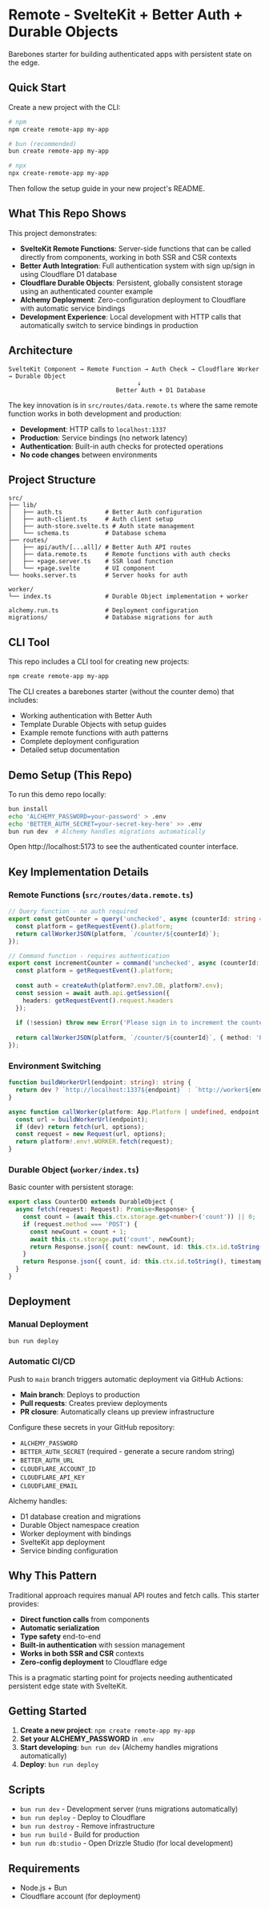 # Remote - SvelteKit + Better Auth + Durable Objects

Barebones starter for building authenticated apps with persistent state on the edge.

## Quick Start

Create a new project with the CLI:

```bash
# npm
npm create remote-app my-app

# bun (recommended)  
bun create remote-app my-app

# npx
npx create-remote-app my-app
```

Then follow the setup guide in your new project's README.

## What This Repo Shows

This project demonstrates:

- **SvelteKit Remote Functions**: Server-side functions that can be called directly from components, working in both SSR and CSR contexts
- **Better Auth Integration**: Full authentication system with sign up/sign in using Cloudflare D1 database
- **Cloudflare Durable Objects**: Persistent, globally consistent storage using an authenticated counter example
- **Alchemy Deployment**: Zero-configuration deployment to Cloudflare with automatic service bindings
- **Development Experience**: Local development with HTTP calls that automatically switch to service bindings in production

## Architecture

```
SvelteKit Component → Remote Function → Auth Check → Cloudflare Worker → Durable Object
                                    ↓
                              Better Auth + D1 Database
```

The key innovation is in `src/routes/data.remote.ts` where the same remote function works in both development and production:

- **Development**: HTTP calls to `localhost:1337`
- **Production**: Service bindings (no network latency)
- **Authentication**: Built-in auth checks for protected operations
- **No code changes** between environments

## Project Structure

```
src/
├── lib/
│   ├── auth.ts            # Better Auth configuration
│   ├── auth-client.ts     # Auth client setup
│   ├── auth-store.svelte.ts # Auth state management
│   └── schema.ts          # Database schema
├── routes/
│   ├── api/auth/[...all]/ # Better Auth API routes
│   ├── data.remote.ts     # Remote functions with auth checks
│   ├── +page.server.ts    # SSR load function
│   └── +page.svelte       # UI component
└── hooks.server.ts        # Server hooks for auth

worker/
└── index.ts               # Durable Object implementation + worker

alchemy.run.ts             # Deployment configuration
migrations/                # Database migrations for auth
```

## CLI Tool

This repo includes a CLI tool for creating new projects:

```bash
npm create remote-app my-app
```

The CLI creates a barebones starter (without the counter demo) that includes:
- Working authentication with Better Auth
- Template Durable Objects with setup guides
- Example remote functions with auth patterns
- Complete deployment configuration
- Detailed setup documentation

## Demo Setup (This Repo)

To run this demo repo locally:

```bash
bun install
echo 'ALCHEMY_PASSWORD=your-password' > .env
echo 'BETTER_AUTH_SECRET=your-secret-key-here' >> .env
bun run dev  # Alchemy handles migrations automatically
```

Open http://localhost:5173 to see the authenticated counter interface.

## Key Implementation Details

### Remote Functions (`src/routes/data.remote.ts`)

```typescript
// Query function - no auth required
export const getCounter = query('unchecked', async (counterId: string = 'default') => {
  const platform = getRequestEvent().platform;
  return callWorkerJSON(platform, `/counter/${counterId}`);
});

// Command function - requires authentication
export const incrementCounter = command('unchecked', async (counterId: string = 'default') => {
  const platform = getRequestEvent().platform;
  
  const auth = createAuth(platform?.env?.DB, platform?.env);
  const session = await auth.api.getSession({ 
    headers: getRequestEvent().request.headers 
  });
  
  if (!session) throw new Error('Please sign in to increment the counter');
  
  return callWorkerJSON(platform, `/counter/${counterId}`, { method: 'POST' });
});
```

### Environment Switching

```typescript
function buildWorkerUrl(endpoint: string): string {
  return dev ? `http://localhost:1337${endpoint}` : `http://worker${endpoint}`;
}

async function callWorker(platform: App.Platform | undefined, endpoint: string, options: RequestInit = {}): Promise<Response> {
  const url = buildWorkerUrl(endpoint);
  if (dev) return fetch(url, options);
  const request = new Request(url, options);
  return platform!.env!.WORKER.fetch(request);
}
```

### Durable Object (`worker/index.ts`)

Basic counter with persistent storage:

```typescript
export class CounterDO extends DurableObject {
  async fetch(request: Request): Promise<Response> {
    const count = (await this.ctx.storage.get<number>('count')) || 0;
    if (request.method === 'POST') {
      const newCount = count + 1;
      await this.ctx.storage.put('count', newCount);
      return Response.json({ count: newCount, id: this.ctx.id.toString(), timestamp: new Date().toISOString() });
    }
    return Response.json({ count, id: this.ctx.id.toString(), timestamp: new Date().toISOString() });
  }
}
```



## Deployment

### Manual Deployment
```bash
bun run deploy
```

### Automatic CI/CD
Push to `main` branch triggers automatic deployment via GitHub Actions:
- **Main branch**: Deploys to production
- **Pull requests**: Creates preview deployments  
- **PR closure**: Automatically cleans up preview infrastructure

Configure these secrets in your GitHub repository:
- `ALCHEMY_PASSWORD`
- `BETTER_AUTH_SECRET` (required - generate a secure random string)
- `BETTER_AUTH_URL` 
- `CLOUDFLARE_ACCOUNT_ID`
- `CLOUDFLARE_API_KEY`
- `CLOUDFLARE_EMAIL`

Alchemy handles:
- D1 database creation and migrations
- Durable Object namespace creation  
- Worker deployment with bindings
- SvelteKit app deployment
- Service binding configuration

## Why This Pattern

Traditional approach requires manual API routes and fetch calls. This starter provides:
- **Direct function calls** from components
- **Automatic serialization** 
- **Type safety** end-to-end
- **Built-in authentication** with session management
- **Works in both SSR and CSR** contexts
- **Zero-config deployment** to Cloudflare edge

This is a pragmatic starting point for projects needing authenticated persistent edge state with SvelteKit.

## Getting Started

1. **Create a new project**: `npm create remote-app my-app`
2. **Set your ALCHEMY_PASSWORD** in `.env`
3. **Start developing**: `bun run dev` (Alchemy handles migrations automatically)
4. **Deploy**: `bun run deploy`

## Scripts

- `bun run dev` - Development server (runs migrations automatically)
- `bun run deploy` - Deploy to Cloudflare
- `bun run destroy` - Remove infrastructure  
- `bun run build` - Build for production
- `bun run db:studio` - Open Drizzle Studio (for local development)

## Requirements

- Node.js + Bun
- Cloudflare account (for deployment)